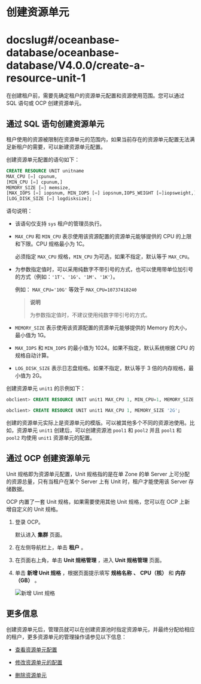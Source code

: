 # 创建资源单元

# docslug#/oceanbase-database/oceanbase-database/V4.0.0/create-a-resource-unit-1
在创建租户前，需要先确定租户的资源单元配置和资源使用范围。您可以通过 SQL 语句或 OCP 创建资源单元。

## 通过 SQL 语句创建资源单元

租户使用的资源被限制在资源单元的范围内，如果当前存在的资源单元配置无法满足新租户的需要，可以新建资源单元配置。

创建资源单元配置的语句如下：

```sql
CREATE RESOURCE UNIT unitname 
MAX_CPU [=] cpunum, 
[MIN_CPU [=] cpunum,]
MEMORY_SIZE [=] memsize, 
[MAX_IOPS [=] iopsnum, MIN_IOPS [=] iopsnum,IOPS_WEIGHT [=]iopsweight,]
[LOG_DISK_SIZE [=] logdisksize];
```

语句说明：

* 该语句仅支持 `sys` 租户的管理员执行。

* `MAX_CPU` 和 `MIN_CPU` 表示使用该资源配置的资源单元能够提供的 CPU 的上限和下限。CPU 规格最小为 1C。

   必须指定 `MAX_CPU` 规格，`MIN_CPU` 为可选，如果不指定，默认等于 `MAX_CPU`。

* 为参数指定值时，可以采用纯数字不带引号的方式，也可以使用带单位加引号的方式（例如：`'1T'`、`'1G'`、`'1M'`、`'1K'`）。

  例如： `MAX_CPU='10G'` 等效于 `MAX_CPU=10737418240`
  
  >**说明**
  >
  >为参数指定值时，不建议使用纯数字带引号的方式。
  
* `MEMORY_SIZE` 表示使用该资源配置的资源单元能够提供的 Memory 的大小，最小值为 1G。

* `MAX_IOPS` 和 `MIN_IOPS` 的最小值为 1024。如果不指定，默认系统根据 CPU 的规格自动计算。

* `LOG_DISK_SIZE` 表示日志盘规格。如果不指定，默认等于 3 倍的内存规格，最小值为 2G。
  
创建资源单元 `unit1` 的示例如下：

```sql
obclient> CREATE RESOURCE UNIT unit1 MAX_CPU 1, MIN_CPU=1, MEMORY_SIZE '2G', MAX_IOPS 1024, MIN_IOPS=1024, IOPS_WEIGHT=0, LOG_DISK_SIZE = '2G';

obclient> CREATE RESOURCE UNIT unit1 MAX_CPU 1, MEMORY_SIZE '2G';
```

创建的资源单元实际上是资源单元的模版。可以被其他多个不同的资源池使用。比如，资源单元 `unit1` 创建后，可以创建资源池 `pool1` 和 `pool2` 并且 `pool1` 和 `pool2` 均使用 `unit1` 资源单元的配置。

## 通过 OCP 创建资源单元

Unit 规格即为资源单元配置，Unit 规格指的是在单 Zone 的单 Server 上可分配的资源总量，只有当租户在某个 Server 上有 Unit 时，租户才能使用该 Server 存储数据。

OCP 内置了一套 Unit 规格，如果需要使用其他 Unit 规格，您可以在 OCP 上新增自定义的 Unit 规格。

1. 登录 OCP。

   默认进入 **集群** 页面。

2. 在左侧导航栏上，单击 **租户** 。

3. 在页面右上角，单击 **Unit 规格管理** ，进入 **Unit 规格管理** 页面。

4. 单击 **新增 Unit 规格** ，根据页面提示填写 **规格名称** **、** **CPU（核）** 和 **内存（GB）** 。

   ![新增 Uint 规格](https://help-static-aliyun-doc.aliyuncs.com/assets/img/zh-CN/5163442261/p275409.png)

## 更多信息

创建资源单元后，管理员就可以在创建资源池时指定资源单元，并最终分配给相应的租户，更多资源单元的管理操作请参见以下信息：

* [查看资源单元配置](3.management-resource-unit/1.view-resource-unit-configuration.md)

* [修改资源单元的配置](3.management-resource-unit/2.modify-the-configuration-of-a-resource-unit.md)

* [删除资源单元](3.management-resource-unit/3.delete-a-resource-unit-1.md)
